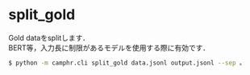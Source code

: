 # split_gold

Gold dataをsplitします．  
BERT等，入力長に制限があるモデルを使用する際に有効です．

```bash
$ python -m camphr.cli split_gold data.jsonl output.jsonl --sep 。
```
